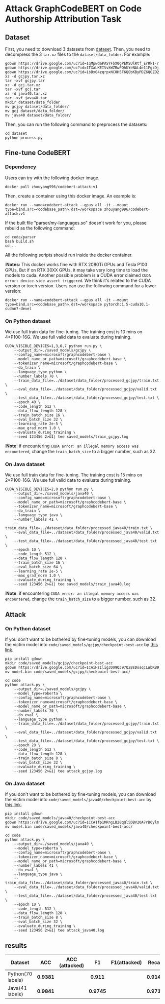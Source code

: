 # Attack GraphCodeBERT on Code Authorship Attribution Task

## Dataset

First, you need to download 3 datasets from [dataset](https://drive.google.com/drive/u/1/folders/1UGFFC5KYMRA-9F_VTsG_VcsZjAv7SG4i). Then, you need to decompress the 3 `tar.xz` files to the `dataset/data_folder`. For example:

```
gdown https://drive.google.com/uc?id=1qMpwdaPASYFbX0gPEMSUlRtf_ErRkI-r
gdown https://drive.google.com/uc?id=1TXaLKEIVvkWZRwPQhUYeNAL4e11FgzDj
gdown https://drive.google.com/uc?id=1bBx04zqrpxNC0H5F6QObKByPDZ6QGZO2
xz -d gcjpy.tar.xz
tar -xvf gcjpy.tar
xz -d gcj.tar.xz
tar -xvf gcj.tar
xz -d java40.tar.xz
tar -xvf java40.tar
mkdir dataset/data_folder
mv gcjpy dataset/data_folder/
mv gcj dataset/data_folder/
mv java40 dataset/data_folder/
```

Then, you can run the following command to preprocess the datasets:

```
cd dataset
python process.py
```

## Fine-tune CodeBERT

### Dependency

Users can try with the following docker image.

```
docker pull zhouyang996/codebert-attack:v1
```

Then, create a container using this docker image. An example is:

```
docker run --name=codebert-attack --gpus all -it --mount type=bind,src=<codebase_path>,dst=/workspace zhouyang996/codebert-attack:v1
```

If the built file "parser/my-languages.so" doesn't work for you, please rebuild as the following command:

```shell
cd code/parser
bash build.sh
cd ..
```

All the following scripts should run inside the docker container. 

❕**Notes:** This docker works fine with RTX 2080Ti GPUs and Tesla P100 GPUs. But if on RTX 30XX GPUs, it may take very long time to load the models to cuda. Another possible problem is a CUDA error claimed `CUDA error: device-side assert triggered`. We think it's related to the CUDA version or torch version. Users can use the following command for a lower version:

```
docker run --name=codebert-attack --gpus all -it --mount type=bind,src=<codebase_path>,dst=/workspace pytorch:1.5-cuda10.1-cudnn7-devel
```

### On Python dataset

We use full train data for fine-tuning. The training cost is 10 mins on 4*P100-16G. We use full valid data to evaluate during training.

```
CUDA_VISIBLE_DEVICES=1,3,6,7 python run.py \
    --output_dir=./saved_models/gcjpy \
    --config_name=microsoft/graphcodebert-base \
    --model_name_or_path=microsoft/graphcodebert-base \
    --tokenizer_name=microsoft/graphcodebert-base \
    --do_train \
    --language_type python \
    --number_labels 70 \
    --train_data_file=../dataset/data_folder/processed_gcjpy/train.txt \
    --eval_data_file=../dataset/data_folder/processed_gcjpy/valid.txt \
    --test_data_file=../dataset/data_folder/processed_gcjpy/test.txt \
    --epoch 40 \
    --code_length 512 \
    --data_flow_length 128 \
    --train_batch_size 16 \
    --eval_batch_size 32 \
    --learning_rate 2e-5 \
    --max_grad_norm 1.0 \
    --evaluate_during_training \
    --seed 123456 2>&1| tee saved_models/train_gcjpy.log
```
❕**Note**: if encountering `CUDA error: an illegal memory access was encountered`, change the `train_batch_size` to a bigger number, such as 32.

### On Java dataset

We use full train data for fine-tuning. The training cost is 15 mins on 2*P100-16G. We use full valid data to evaluate during training.

```
CUDA_VISIBLE_DEVICES=2,0 python run.py \
    --output_dir=./saved_models/java40 \
    --config_name=microsoft/graphcodebert-base \
    --model_name_or_path=microsoft/graphcodebert-base \
    --tokenizer_name=microsoft/graphcodebert-base \
    --do_train \
    --language_type java \
    --number_labels 41 \
    --train_data_file=../dataset/data_folder/processed_java40/train.txt \
    --eval_data_file=../dataset/data_folder/processed_java40/valid.txt \
    --test_data_file=../dataset/data_folder/processed_java40/test.txt \
    --epoch 10 \
    --code_length 512 \
    --data_flow_length 128 \
    --train_batch_size 16 \
    --eval_batch_size 64 \
    --learning_rate 2e-5 \
    --max_grad_norm 1.0 \
    --evaluate_during_training \
    --seed 123456 2>&1| tee saved_models/train_java40.log
```
❕**Note**: if encountering `CUDA error: an illegal memory access was encountered`, change the `train_batch_size` to a bigger number, such as 32.

## Attack

### On Python dataset

If you don't want to be bothered by fine-tuning models, you can download the victim model into `code/saved_models/gcjpy/checkpoint-best-acc` by [this link](https://drive.google.com/file/d/1CAiHsIligJD09QJ97Q2BsDosqCLWbKB9/view?usp=sharing).

```shell
pip install gdown
mkdir code/saved_models/gcjpy/checkpoint-best-acc
gdown https://drive.google.com/uc?id=1CAiHsIligJD09QJ97Q2BsDosqCLWbKB9
mv model.bin code/saved_models/gcjpy/checkpoint-best-acc/
```

```shell
cd code
python attack.py \
    --output_dir=./saved_models/gcjpy \
    --model_type=roberta \
    --config_name=microsoft/graphcodebert-base \
    --tokenizer_name=microsoft/graphcodebert-base \
    --model_name_or_path=microsoft/graphcodebert-base \
    --number_labels 70 \
    --do_eval \
    --language_type python \
    --train_data_file=../dataset/data_folder/processed_gcjpy/train.txt \
    --eval_data_file=../dataset/data_folder/processed_gcjpy/valid.txt \
    --test_data_file=../dataset/data_folder/processed_gcjpy/test.txt \
    --epoch 20 \
    --code_length 512 \
    --data_flow_length 128 \
    --train_batch_size 8 \
    --eval_batch_size 32 \
    --evaluate_during_training \
    --seed 123456 2>&1| tee attack_gcjpy.log
```

### On Java dataset

If you don't want to be bothered by fine-tuning models, you can download the victim model into `code/saved_models/java40/checkpoint-best-acc` by [this link](https://drive.google.com/file/d/1CCA1fp1MRngLB28qQl5DBV20A7rB6ylm/view?usp=sharing).

```shell
pip install gdown
mkdir code/saved_models/java40/checkpoint-best-acc
gdown https://drive.google.com/uc?id=1CCA1fp1MRngLB28qQl5DBV20A7rB6ylm
mv model.bin code/saved_models/java40/checkpoint-best-acc/
```

```shell
cd code
python attack.py \
    --output_dir=./saved_models/java40 \
    --model_type=roberta \
    --config_name=microsoft/graphcodebert-base \
    --tokenizer_name=microsoft/graphcodebert-base \
    --model_name_or_path=microsoft/graphcodebert-base \
    --number_labels 41 \
    --do_eval \
    --language_type java \
    --train_data_file=../dataset/data_folder/processed_java40/train.txt \
    --eval_data_file=../dataset/data_folder/processed_java40/valid.txt \
    --test_data_file=../dataset/data_folder/processed_java40/test.txt \
    --epoch 10 \
    --code_length 512 \
    --data_flow_length 128 \
    --train_batch_size 8 \
    --eval_batch_size 32 \
    --evaluate_during_training \
    --seed 123456 2>&1| tee attack_java40.log
```

## results 

| Dataset  |    ACC    |  ACC (attacked)    | F1| F1(attacked) |Recall| Recall(attacked)|
| -------- | :-------: |   :-------: | :-------: | :-------: | :-------: | :-------: |
| Python(70 labels) | **0.9381** |  |**0.911**| |**0.9143**| |
| Java(41 labels) | **0.9841** |  |**0.9745**| |**0.9719**| |